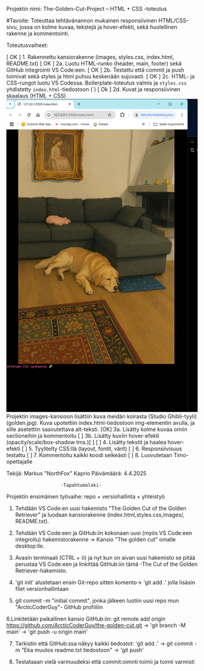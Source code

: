 Projektin nimi: The-Golden-Cut-Project – HTML + CSS -toteutus

#Tavoite:
Toteuttaa tehtävänannon mukainen responsiivinen HTML/CSS-sivu,
jossa on kolme kuvaa, tekstejä ja hover-efekti, sekä huolellinen rakenne ja kommentointi.

Toteutusvaiheet:

[ OK ] 1. Rakennettu kansiorakenne (images, styles.css, index.html, README.txt)
[ OK ] 2a. Luotu HTML-runko (header, main, footer) sekä GitHub integrointi VS Code:een.
[ OK ] 2b. Testattu että commit ja push toimivat sekä styles ja html puhuu keskenään sujuvasti.
[ OK ] 2c. HTML- ja CSS-rungot luotu VS Codessa. Boilerplate-toteutus valmis ja `styles.css` yhdistetty `index.html`-tiedostoon (`<link rel="stylesheet" href="styles.css">)
[ Ok ] 2d. Kuvat ja responsiivinen skaalaus (HTML + CSS) ![Golden retriever demo](images/DOGGO5555555.png)
Projektin images-kansioon lisättiin kuva meidän koirasta (Studio Ghibli-tyyli) (golden.jpg). Kuva upotettiin index.html-tiedostoon img-elementin avulla, ja sille asetettiin saavutettava alt-teksti.
[OK] 3a. Lisätty kolme kuvaa omiin sectioneihin ja kommentoitu
[ ]  3b. Lisätty kuviin hover-efekti (opacity/scale/box-shadow tms.)[ ]
[ ] 4. Lisätty tekstit ja haalea hover-efekti
[ ] 5. Tyylitelty CSS:llä (layout, fontit, värit)
[ ] 6. Responsiivisuus testattu
[ ] 7. Kommentoitu kaikki koodi selkeästi
[ ] 8. Luovutetaan Timo-opettajalle

Tekijä: Markus "NorthFox" Kaprio
Päivämäärä: 4.4.2025

							
			            -Tapahtumaloki- 


   Projektin ensimäinen työvaihe: repo + versiohallinta + yhteistyö


1. Tehdään VS Code:en uusi hakemisto "The Golden Cut of the Golden Retriever" ja luodaan kansiorakenne (index.html,styles.css,images/, README.txt).

2. Tehdään VS Code:een ja GitHub:iin kokonaan uusi (myös VS Code:een integroitu) hakemistorakenne -> Kansio "The golden cut" omalle desktop:lle.

3. Avasin terminaali (CTRL + ö) ja nyt kun on aivan uusi hakemisto se pitää perustaa VS Code:een ja linkittää GitHub:iin tämä -The Cut of the Golden Retriever-hakemisto. 

4.  'git init' alustetaan ensin Git-repo sitten komento-> 'git add .' jolla lisäsin filet versionhallintaan

5.  git commit -m "initial commit", jonka jälkeen luotiin uusi repo mun "ArcticCoderGuy"- GitHub profiiliin

6.Linkitetään paikallinen kansio GitHub:iin: git remote add origin https://github.com/ArcticCoderGuy/the-golden-cut.git -> 'git branch -M main' -> 'git push -u origin main'

7. Tarkistin että GitHub:ssa näkyy kaikki tiedostot: 'git add .' -> git commit -m "Eka muutos readme.txt tiedostoon" -> 'git push' 

8. Testataaan vielä varmuudeksi että commit:oimnti toimii ja toimii varmisti




